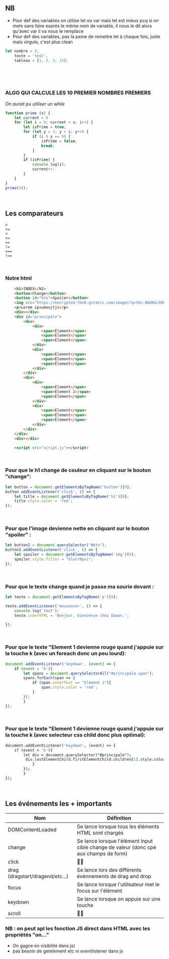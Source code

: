 ## NB

* Pour def des variables on utilise let ou var mais let est mieux pcq si on mets sans faire exprès le même nom de variable, il nous le dit alors qu'avec var il va nous le remplace 
* Pour def des variables, pas la peine de remettre let à chaque fois, juste mais virgule, c'est plus clean

```js
let nombre = 3,
    texte = 'test',
    tableau = [1, 2, 3, 15];
```


&nbsp;

&nbsp;





### ALGO QUI CALCULE LES 10 PREMIER NOMBRES PREMIERS 
*On aurait pu utiliser un while*

```js
function prime (x) {
    let current = 0
    for (let i = 0; current < x; i++) {
        let isPrime = true;
        for (let y = 2; y < i; y++) {
            if (i % y == 0) {
                isPrime = false;
                break;
            }
        }
        if (isPrime) {
            console.log(i);
            current++;
        }
    }
}
prime(10);

```



&nbsp;
&nbsp;



## Les comparateurs 

```
>
>=
<
<=
==
!=
===
!==
```


&nbsp;
&nbsp;
&nbsp;
&nbsp;





### Notre html 

```html
    <h1>INDEX</h1>
    <button>Change</button>
    <button id="btn">Spoiler</button>
    <img src="https://encrypted-tbn0.gstatic.com/images?q=tbn:ANd9GcS0ELmebDj32WD8iv6SJyo8gZGIcnPOE8jcU352kUgneA&s" style="filter: blur(10px); transition: 0.3s">
    <p>Lorem ipsumoujtji</p>
    <div></div>
    <div id="principale">
        <div>
            <div>
                <span>Element</span>
                <span>Element</span>
                <span>Element</span>
            </div>
            <div>
                <span>Element</span>
                <span>Element</span>
                <span>Element</span>
            </div>
        </div>
        <div>
            <div>
                <span>Element</span>
                <span>Element 1</span>
                <span>Element</span>
            </div>
            <div>
                <span>Element</span>
                <span>Element</span>
                <span>Element</span>
            </div>
        </div>
    </div>
    <div></div>

    <script src="script.js"></script>
```





&nbsp;
&nbsp;
### Pour que le h1 change de couleur en cliquant sur le bouton "change":

```js
let button = document.getElementsByTagName('button')[0];
button.addEventListener('click', () => {
    let title = document.getElementsByTagName('h1')[0];
    title.style.color = 'red';
});
```




&nbsp;
&nbsp;
### Pour que l'image devienne nette en cliquant sur le bouton "spoiler" :

```js
let button2 = document.querySelector("#btn");
button2.addEventListener('click', () => {
    let spoiler = document.getElementsByTagName('img')[0];
    spoiler.style.filter = "blur(0px)";
});
```




&nbsp;
&nbsp;
### Pour que le texte change quand je passe ma sourie devant :
```js
let texte = document.getElementsByTagName('p')[0];

texte.addEventListener('mouseover', () => {
    console.log('test');
    texte.innerHTML = 'Bonjour, bienvenue chez Dawan.';

});
```




&nbsp;
&nbsp;
### Pour que le texte "Element 1 devienne rouge quand j'appuie sur la touche k (avec un foreach donc un peu lourd):
```js
document.addEventListener('keydown', (event) => {
    if (event = 'k'){        
        let spans = document.querySelectorAll("#principale span");
        spans.forEach(span => {
            if (span.innerText == "Element 1"){
                span.style.color = 'red';
            }  
        });    
        }
});
```




&nbsp;
&nbsp;
### Pour que le texte "Element 1 devienne rouge quand j'appuie sur la touche k (avec selecteur css child donc plus optimal):
```j
document.addEventListener('keydown', (event) => {
    if (event = 'k'){        
        let div = document.querySelector("#principale");
         div.lastElementChild.firstElementChild.children[1].style.color = 'red';
            }  
        });    
        }
});
```

&nbsp;
&nbsp;
&nbsp;
## Les événements les + importants
|Nom|Définition|
|-|-|
|DOMContentLoaded|Se lance lorsque tous les éléments HTML sont chargés|
|change|Se lance lorsque l'élément input cible change de valeur (donc cpé aux champs de form)|
|click|🐱‍🏍|
|drag (dragstart/dragend/etc...)|Se lance lors des différents évènnements de drag and drop|
|focus|Se lance lorsque l'utilisateur met le focus sur l'élément|
|keydown|Se lance lorsque on appuie sur une touche|
|scroll|🐱‍🏍|

### NB : on peut apl les fonction JS direct dans HTML avec les propriétés "on..." 
* On gagne en visibilité dans js) 
* pas besoin de getelement etc ni eventlistener dans js 

